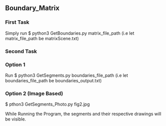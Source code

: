 ## Boundary_Matrix
### First Task
Simply run 
$ python3 GetBoundaries.py matrix_file_path 
(i.e let matrix_file_path be matrixScene.txt)

### Second Task

### Option 1
Run
$ python3 GetSegments.py boundaries_file_path
(i.e let boundaries_file_path be boundaries_output.txt)

### Option 2 (Image Based)
$ pthon3 GetSegments_Photo.py fig2.jpg

While Running the Program, the segments and their respective drawings will be visible.
